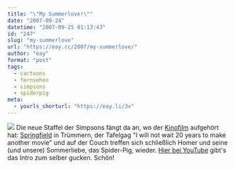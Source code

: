 ```yaml
---
title: "\"My Summerlove!\""
date: "2007-09-24"
datetime: "2007-09-25 01:13:43"
id: "247"
slug: "my-summerlove"
url: "https://eay.cc/2007/my-summerlove/"
author: "eay"
format: "post"
tags:
  - cartoons
  - fernsehen
  - simpsons
  - spiderpig
meta:
  - yourls_shorturl: "https://eay.li/3v"
---
```


![](/uploads/2007/simpsons_1901.jpg) Die neue Staffel der Simpsons fängt da an, wo der [Kinofilm](//eay.cc/2007/spider-schwein-spider-schwein/) aufgehört hat: [Springfield](//eay.cc/2007/springfield-von-oben/) in Trümmern, der Tafelgag "I will not wait 20 years to make another movie" und auf der Couch treffen sich schließlich Homer und seine (und unsere) Sommerliebe, das Spider-Pig, wieder. [Hier bei YouTube](http://www.youtube.com/watch?v=KyZlbe7HDyE) gibt's das Intro zum selber gucken. Schön!
